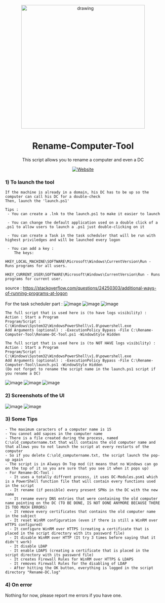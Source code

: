 <p align="center">
    <img src="https://github.com/SentinelSamuel/Rename-Computer-Tool/blob/main/Pictures/SentinelOne.png" alt="drawing" style="width:400px;">
</p>

<div align="center">
    <h1>
        Rename-Computer-Tool
    </h1>
</div>


<p align="center">
         This script allows you to rename a computer and even a DC<br/>
</p>

<div align="center">
    <a href="https://fr.sentinelone.com/"><img src="https://img.shields.io/badge/Website-SentinelOne-6100FF?labelColor=FFFFFF&style=flat&link=https://fr.sentinelone.com/" alt="Website" /></a>
</div>

### 1) To launch the tool
```
If the machine is already in a domain, his DC has to be up so the computer can call his DC for a double-check
Then, launch the 'launch.ps1'

Tips :
 - You can create a .lnk to the launch.ps1 to make it easier to launch

 - You can change the default application used on a double click of a .ps1 to allow users to launch a .ps1 just double-clicking on it

 - You can create a Task in the task scheduler that will be run with highest priviledges and will be launched every logon

 - You can add a key : 
    The keys:
        HKEY_LOCAL_MACHINE\SOFTWARE\Microsoft\Windows\CurrentVersion\Run - Runs programs for all users.
        HKEY_CURRENT_USER\SOFTWARE\Microsoft\Windows\CurrentVersion\Run - Runs programs for current user.
```
source : https://stackoverflow.com/questions/24250303/additional-ways-of-running-programs-at-logon
<br/><br/>
For the task scheduler part : 
![image](https://github.com/SentinelSamuel/Rename-Computer-Tool/blob/main/Pictures/TaskScheduler-1.png)
![image](https://github.com/SentinelSamuel/Rename-Computer-Tool/blob/main/Pictures/TaskScheduler-2.png)
![image](https://github.com/SentinelSamuel/Rename-Computer-Tool/blob/main/Pictures/TaskScheduler-3.png)
```
The full script that is used here is (to have logs visibility) :
Action : Start a Program
Program/Script : C:\Windows\System32\WindowsPowerShell\v1.0\powershell.exe
Add Arguments (optional) : -ExecutionPolicy Bypass -File C:\Rename-Computer-Tool\Rename-DC-Tool.ps1 -WindowStyle Hidden

The full script that is used here is (to NOT HAVE logs visibility) :
Action : Start a Program
Program/Script : C:\Windows\System32\WindowsPowerShell\v1.0\powershell.exe
Add Arguments (optional) : -ExecutionPolicy Bypass -File C:\Rename-Computer-Tool\launch.ps1 -WindowStyle Hidden
(Do not forget to rename the script name in the launch.ps1 script if you rename a DC)
```
![image](https://github.com/SentinelSamuel/Rename-Computer-Tool/blob/main/Pictures/TaskScheduler-4.png)
![image](https://github.com/SentinelSamuel/Rename-Computer-Tool/blob/main/Pictures/TaskScheduler-5.png)
![image](https://github.com/SentinelSamuel/Rename-Computer-Tool/blob/main/Pictures/TaskScheduler-6.png)
<br/>

### 2) Screenshots of the UI 

![image](https://github.com/SentinelSamuel/Rename-Computer-Tool/blob/main/Pictures/PowerShell-App.png)
![image](https://github.com/SentinelSamuel/Rename-Computer-Tool/blob/main/Pictures/Script-Running.png)

### 3) Some Tips
```
- The maximum caracters of a computer name is 15
- You cannot add sapces in the computer name
- There is a file created during the process, named C:\old_computername.txt that will contains the old computer name and that allows you to not launch the script at every restarts of the computer
- So if you delete C:\old_computername.txt, the script launch the pop-up again
- The script is in Always On Top mod (it means that no Windows can go on the top of it so you are sure that you see it when it pops up)
- For Rename-DC-Tool : 
  - It uses a totally diffrent process, it uses DC-Modules.psm1 which is a PowerShell function file that will contain every functions used in the script
  - It rename (if possible) every present SPNs in the DC with the new name
  - It rename every DNS entries that were containing the old computer name pointing on the DC (TO BE DONE, IS NOT DONE ANYMORE BECAUSE THERE IS TOO MUCH ERRORS)
  - It remove every certificates that contains the old computer name in the subject
  - It reset WinRM configuration (even if there is still a WinRM over HTTPS configured)
  - It configure WinRM over HTTPS (creating a certificate that is placed in the script directory with its password file)
  - It disable WinRM over HTTP (It try 3 times before saying that it didn't work)
  - It disable LDAP
  - It enable LDAPS (creating a certificate that is placed in the script directory with its password file)
  - It creates Firewall Rules for WinRM over HTTPS & LDAPS
  - It removes Firewall Rules for the disabling of LDAP
  - After hitting the OK button, everything is logged in the script directory "Rename-DC.log"
```

### 4) On error
Nothing for now, please report me errors if you have one.

